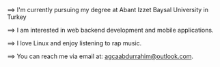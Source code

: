 ==> I'm currently pursuing my degree at Abant Izzet Baysal University in Turkey

==> I am interested in web backend development and mobile applications. 

==> I love Linux and enjoy listening to rap music. 

==> You can reach me via email at: agcaabdurrahim@outlook.com.

